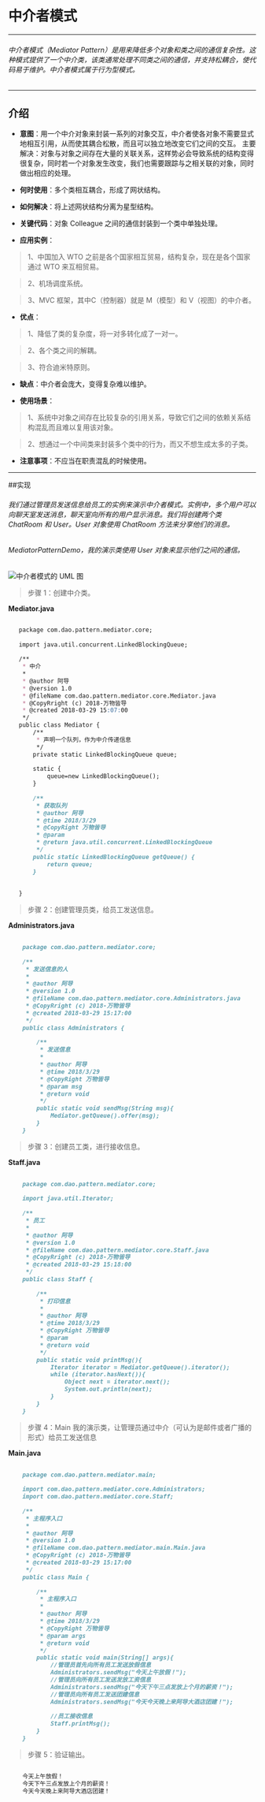 # 中介者模式

***

###### 中介者模式（Mediator Pattern）是用来降低多个对象和类之间的通信复杂性。这种模式提供了一个中介类，该类通常处理不同类之间的通信，并支持松耦合，使代码易于维护。中介者模式属于行为型模式。

***

## 介绍

- **意图**：用一个中介对象来封装一系列的对象交互，中介者使各对象不需要显式地相互引用，从而使其耦合松散，而且可以独立地改变它们之间的交互。
主要解决：对象与对象之间存在大量的关联关系，这样势必会导致系统的结构变得很复杂，同时若一个对象发生改变，我们也需要跟踪与之相关联的对象，同时做出相应的处理。

- **何时使用**：多个类相互耦合，形成了网状结构。

- **如何解决**：将上述网状结构分离为星型结构。

- **关键代码**：对象 Colleague 之间的通信封装到一个类中单独处理。

- **应用实例**： 

> 1、中国加入 WTO 之前是各个国家相互贸易，结构复杂，现在是各个国家通过 WTO 来互相贸易。 

> 2、机场调度系统。 

> 3、MVC 框架，其中C（控制器）就是 M（模型）和 V（视图）的中介者。

- **优点**： 

> 1、降低了类的复杂度，将一对多转化成了一对一。 

> 2、各个类之间的解耦。 

> 3、符合迪米特原则。

- **缺点**：中介者会庞大，变得复杂难以维护。

- **使用场景**： 

> 1、系统中对象之间存在比较复杂的引用关系，导致它们之间的依赖关系结构混乱而且难以复用该对象。 

> 2、想通过一个中间类来封装多个类中的行为，而又不想生成太多的子类。

- **注意事项**：不应当在职责混乱的时候使用。

***

##实现

###### 我们通过管理员发送信息给员工的实例来演示中介者模式。实例中，多个用户可以向聊天室发送消息，聊天室向所有的用户显示消息。我们将创建两个类 ChatRoom 和 User。User 对象使用 ChatRoom 方法来分享他们的消息。

###### MediatorPatternDemo，我的演示类使用 User 对象来显示他们之间的通信。

![中介者模式的 UML 图](https://github.com/wanwujiedao/pattern/blob/master/img/mediator_pattern_uml_diagram.jpg)


> 步骤 1：创建中介类。

**Mediator.java**

```markdown

   package com.dao.pattern.mediator.core;
   
   import java.util.concurrent.LinkedBlockingQueue;
   
   /**
    * 中介
    *
    * @author 阿导
    * @version 1.0
    * @fileName com.dao.pattern.mediator.core.Mediator.java
    * @CopyRright (c) 2018-万物皆导
    * @created 2018-03-29 15:07:00
    */
   public class Mediator {
       /**
        * 声明一个队列，作为中介传递信息
        */
       private static LinkedBlockingQueue queue;
       
       static {
           queue=new LinkedBlockingQueue();
       }
   
       /**
        * 获取队列
        * @author 阿导
        * @time 2018/3/29
        * @CopyRight 万物皆导
        * @param
        * @return java.util.concurrent.LinkedBlockingQueue
        */
       public static LinkedBlockingQueue getQueue() {
           return queue;
       }
   
   
   }


```

> 步骤 2：创建管理员类，给员工发送信息。

**Administrators.java**

```markdown
    
    package com.dao.pattern.mediator.core;
    
    /**
     * 发送信息的人
     *
     * @author 阿导
     * @version 1.0
     * @fileName com.dao.pattern.mediator.core.Administrators.java
     * @CopyRright (c) 2018-万物皆导
     * @created 2018-03-29 15:17:00
     */
    public class Administrators {
    
        /**
         * 发送信息
         *
         * @author 阿导
         * @time 2018/3/29
         * @CopyRight 万物皆导
         * @param msg
         * @return void
         */
        public static void sendMsg(String msg){
            Mediator.getQueue().offer(msg);
        }
    }

```

> 步骤 3：创建员工类，进行接收信息。

**Staff.java**

```markdown
    
    package com.dao.pattern.mediator.core;
    
    import java.util.Iterator;
    
    /**
     * 员工
     *
     * @author 阿导
     * @version 1.0
     * @fileName com.dao.pattern.mediator.core.Staff.java
     * @CopyRright (c) 2018-万物皆导
     * @created 2018-03-29 15:18:00
     */
    public class Staff {
    
        /**
         * 打印信息
         *
         * @author 阿导
         * @time 2018/3/29
         * @CopyRight 万物皆导
         * @param
         * @return void
         */
        public static void printMsg(){
            Iterator iterator = Mediator.getQueue().iterator();
            while (iterator.hasNext()){
                Object next = iterator.next();
                System.out.println(next);
            }
        }
    }

```

> 步骤 4：Main 我的演示类，让管理员通过中介（可认为是邮件或者广播的形式）给员工发送信息

**Main.java**

```markdown
    
    package com.dao.pattern.mediator.main;
    
    import com.dao.pattern.mediator.core.Administrators;
    import com.dao.pattern.mediator.core.Staff;
    
    /**
     * 主程序入口
     *
     * @author 阿导
     * @version 1.0
     * @fileName com.dao.pattern.mediator.main.Main.java
     * @CopyRright (c) 2018-万物皆导
     * @created 2018-03-29 15:17:00
     */
    public class Main {
    
        /**
         * 主程序入口
         *
         * @author 阿导
         * @time 2018/3/29
         * @CopyRight 万物皆导
         * @param args
         * @return void
         */
        public static void main(String[] args){
            //管理员首先向所有员工发送放假信息
            Administrators.sendMsg("今天上午放假！");
            //管理员向所有员工发送发放工资信息
            Administrators.sendMsg("今天下午三点发放上个月的薪资！");
            //管理员向所有员工发送团建信息
            Administrators.sendMsg("今天今天晚上来阿导大酒店团建！");
    
            //员工接收信息
            Staff.printMsg();
        }
    }

```

> 步骤 5：验证输出。

```markdown

    今天上午放假！
    今天下午三点发放上个月的薪资！
    今天今天晚上来阿导大酒店团建！
    
```
